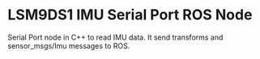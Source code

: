 LSM9DS1 IMU Serial Port ROS Node
================================
Serial Port node in C++ to read IMU data. It send transforms and sensor_msgs/Imu messages to ROS.


